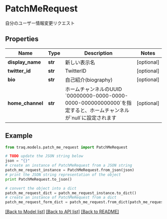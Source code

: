 # PatchMeRequest

自分のユーザー情報変更リクエスト

## Properties

Name | Type | Description | Notes
------------ | ------------- | ------------- | -------------
**display_name** | **str** | 新しい表示名 | [optional] 
**twitter_id** | **str** | TwitterID | [optional] 
**bio** | **str** | 自己紹介(biography) | [optional] 
**home_channel** | **str** | ホームチャンネルのUUID &#x60;00000000-0000-0000-0000-000000000000&#x60;を指定すると、ホームチャンネルが&#x60;null&#x60;に設定されます | [optional] 

## Example

```python
from traq.models.patch_me_request import PatchMeRequest

# TODO update the JSON string below
json = "{}"
# create an instance of PatchMeRequest from a JSON string
patch_me_request_instance = PatchMeRequest.from_json(json)
# print the JSON string representation of the object
print PatchMeRequest.to_json()

# convert the object into a dict
patch_me_request_dict = patch_me_request_instance.to_dict()
# create an instance of PatchMeRequest from a dict
patch_me_request_form_dict = patch_me_request.from_dict(patch_me_request_dict)
```
[[Back to Model list]](../README.md#documentation-for-models) [[Back to API list]](../README.md#documentation-for-api-endpoints) [[Back to README]](../README.md)


